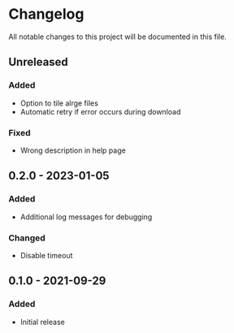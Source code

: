 <!--
SPDX-FileCopyrightText: 2021 Eric Neidhardt
SPDX-License-Identifier: CC-BY-4.0
-->
<!-- markdownlint-disable MD022 MD032 MD024-->
# Changelog

All notable changes to this project will be documented in this file.

## Unreleased
### Added
* Option to tile alrge files
* Automatic retry if error occurs during download
### Fixed
* Wrong description in help page

## 0.2.0 - 2023-01-05
### Added
* Additional log messages for debugging
### Changed
* Disable timeout

## 0.1.0 - 2021-09-29
### Added
* Initial release
